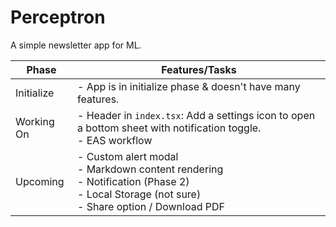 # Perceptron

A simple newsletter app for ML.

| Phase      | Features/Tasks                                                                                                                                  |
| ---------- | ----------------------------------------------------------------------------------------------------------------------------------------------- |
| Initialize | - App is in initialize phase & doesn't have many features.                                                                                      |
| Working On | - Header in `index.tsx`: Add a settings icon to open a bottom sheet with notification toggle.<br>- EAS workflow                                 |
| Upcoming   | - Custom alert modal<br>- Markdown content rendering<br>- Notification (Phase 2)<br>- Local Storage (not sure)<br>- Share option / Download PDF |
